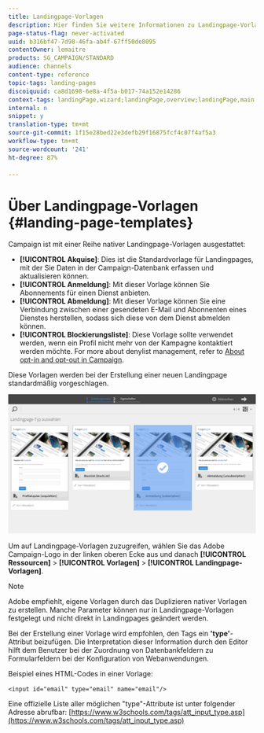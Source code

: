 ```yaml
---
title: Landingpage-Vorlagen
description: Hier finden Sie weitere Informationen zu Landingpage-Vorlagen.
page-status-flag: never-activated
uuid: b316bf47-7d98-46fa-ab4f-67ff50de8095
contentOwner: lemaitre
products: SG_CAMPAIGN/STANDARD
audience: channels
content-type: reference
topic-tags: landing-pages
discoiquuid: ca8d1698-6e8a-4f5a-b017-74a152e14286
context-tags: landingPage,wizard;landingPage,overview;landingPage,main
internal: n
snippet: y
translation-type: tm+mt
source-git-commit: 1f15e28bed22e3defb29f16875fcf4c07f4af5a3
workflow-type: tm+mt
source-wordcount: '241'
ht-degree: 87%

---
```



# Über Landingpage-Vorlagen {#landing-page-templates}

Campaign ist mit einer Reihe nativer Landingpage-Vorlagen ausgestattet:

* **[!UICONTROL Akquise]**: Dies ist die Standardvorlage für Landingpages, mit der Sie Daten in der Campaign-Datenbank erfassen und aktualisieren können.
* **[!UICONTROL Anmeldung]**: Mit dieser Vorlage können Sie Abonnements für einen Dienst anbieten.
* **[!UICONTROL Abmeldung]**: Mit dieser Vorlage können Sie eine Verbindung zwischen einer gesendeten E-Mail und Abonnenten eines Dienstes herstellen, sodass sich diese von dem Dienst abmelden können.
* **[!UICONTROL Blockierungsliste]**: Diese Vorlage sollte verwendet werden, wenn ein Profil nicht mehr von der Kampagne kontaktiert werden möchte. For more about denylist management, refer to [About opt-in and opt-out in Campaign](../../audiences/using/about-opt-in-and-opt-out-in-campaign.md).

Diese Vorlagen werden bei der Erstellung einer neuen Landingpage standardmäßig vorgeschlagen.

![](assets/lp_creation_1.png)

Um auf Landingpage-Vorlagen zuzugreifen, wählen Sie das Adobe Campaign-Logo in der linken oberen Ecke aus und danach **[!UICONTROL Ressourcen]** > **[!UICONTROL Vorlagen]** > **[!UICONTROL Landingpage-Vorlagen]**.

>[!NOTE]
>
>Adobe empfiehlt, eigene Vorlagen durch das Duplizieren nativer Vorlagen zu erstellen. Manche Parameter können nur in Landingpage-Vorlagen festgelegt und nicht direkt in Landingpages geändert werden.

Bei der Erstellung einer Vorlage wird empfohlen, den Tags ein **&#39;type&#39;**-Attribut beizufügen. Die Interpretation dieser Information durch den Editor hilft dem Benutzer bei der Zuordnung von Datenbankfeldern zu Formularfeldern bei der Konfiguration von Webanwendungen.

Beispiel eines HTML-Codes in einer Vorlage:

```
<input id="email" type="email" name="email"/>
```

Eine offizielle Liste aller möglichen &quot;type&quot;-Attribute ist unter folgender Adresse abrufbar: [https://www.w3schools.com/tags/att_input_type.asp](https://www.w3schools.com/tags/att_input_type.asp)